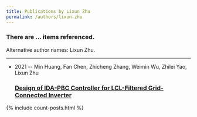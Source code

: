```yaml
---
title: Publications by Lixun Zhu
permalink: /authors/lixun-zhu
---
```


<h3 id="number-posts">There are ... items referenced.</h3>
<p id='info-authors'>Alternative author names: Lixun Zhu.</p>
<hr />
<ul class="post-list">
<li><span class='post-meta'>2021 -- Min Huang, Fan Chen, Zhicheng Zhang, Weimin Wu, Zhilei Yao, Lixun Zhu</span><h3><a class='post-link' href="{{ site.baseurl }}/design-of-ida-pbc-controller-for-lcl-filtered-grid-connected-inverter">Design of IDA-PBC Controller for LCL-Filtered Grid-Connected Inverter</a></h3></li>

</ul>
{% include count-posts.html %}
